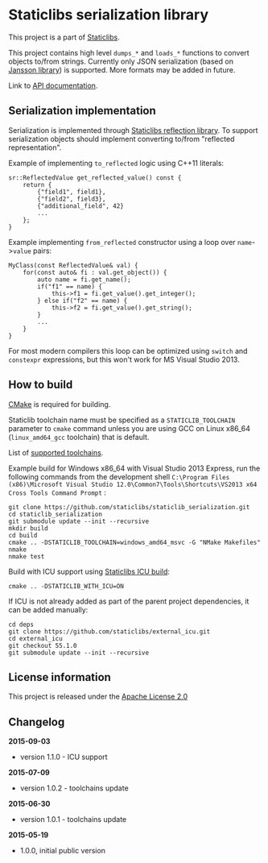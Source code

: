Staticlibs serialization library
================================

This project is a part of [Staticlibs](http://staticlibs.net/).

This project contains high level `dumps_*` and `loads_*` functions to convert 
objects to/from strings. Currently only JSON serialization (based on [Jansson library](https://github.com/akheron/jansson))
is supported. More formats may be added in future.

Link to [API documentation](http://staticlibs.github.io/staticlib_serialization/docs/html/namespacestaticlib_1_1serialization.html).

Serialization implementation
-------------------------

Serialization is implemented through [Staticlibs reflection library](https://github.com/staticlibs/staticlib_serialization).
To support serialization objects should implement converting to/from "reflected representation".

Example of implementing `to_reflected` logic using C++11 literals:

    sr::ReflectedValue get_reflected_value() const {
        return {
            {"field1", field1},
            {"field2", field3},
            {"additional_field", 42}
            ...
        };
    }

Example implementing `from_reflected` constructor using a loop over `name`->`value` pairs:

    MyClass(const ReflectedValue& val) {
        for(const auto& fi : val.get_object()) {
            auto name = fi.get_name();                
            if("f1" == name) {
                this->f1 = fi.get_value().get_integer();
            } else if("f2" == name) {
                this->f2 = fi.get_value().get_string();
            }
            ...
        }
    }

For most modern compilers this loop can be optimized using `switch` and `constexpr`
expressions, but this won't work for MS Visual Studio 2013.

How to build
------------

[CMake](http://cmake.org/) is required for building.

Staticlib toolchain name must be specified as a `STATICLIB_TOOLCHAIN` parameter to `cmake` command
unless you are using GCC on Linux x86_64 (`linux_amd64_gcc` toolchain) that is default.

List of [supported toolchains](https://github.com/staticlibs/cmake/tree/master/toolchains).

Example build for Windows x86_64 with Visual Studio 2013 Express, run the following commands 
from the development shell `C:\Program Files (x86)\Microsoft Visual Studio 12.0\Common7\Tools\Shortcuts\VS2013 x64 Cross Tools Command Prompt` :

    git clone https://github.com/staticlibs/staticlib_serialization.git
    cd staticlib_serialization
    git submodule update --init --recursive
    mkdir build
    cd build
    cmake .. -DSTATICLIB_TOOLCHAIN=windows_amd64_msvc -G "NMake Makefiles"
    nmake
    nmake test

Build with ICU support using [Staticlibs ICU build](https://github.com/staticlibs/external_icu):

    cmake .. -DSTATICLIB_WITH_ICU=ON

If ICU is not already added as part of the parent project dependencies, it can be added manually:

    cd deps
    git clone https://github.com/staticlibs/external_icu.git
    cd external_icu
    git checkout 55.1.0
    git submodule update --init --recursive

License information
-------------------

This project is released under the [Apache License 2.0](http://www.apache.org/licenses/LICENSE-2.0)

Changelog
---------

**2015-09-03**

 * version 1.1.0 - ICU support

**2015-07-09**

 * version 1.0.2 - toolchains update

**2015-06-30**

 * version 1.0.1 - toolchains update

**2015-05-19**

 * 1.0.0, initial public version
